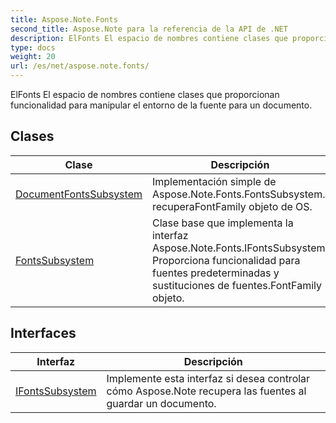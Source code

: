 ```yaml
---
title: Aspose.Note.Fonts
second_title: Aspose.Note para la referencia de la API de .NET
description: ElFonts El espacio de nombres contiene clases que proporcionan funcionalidad para manipular el entorno de la fuente para un documento.
type: docs
weight: 20
url: /es/net/aspose.note.fonts/
---
```

ElFonts El espacio de nombres contiene clases que proporcionan funcionalidad para manipular el entorno de la fuente para un documento.

## Clases

| Clase | Descripción |
| --- | --- |
| [DocumentFontsSubsystem](./documentfontssubsystem/) | Implementación simple de Aspose.Note.Fonts.FontsSubsystem. recuperaFontFamily objeto de OS. |
| [FontsSubsystem](./fontssubsystem/) | Clase base que implementa la interfaz Aspose.Note.Fonts.IFontsSubsystem. Proporciona funcionalidad para fuentes predeterminadas y sustituciones de fuentes.FontFamily objeto. |
## Interfaces

| Interfaz | Descripción |
| --- | --- |
| [IFontsSubsystem](./ifontssubsystem/) | Implemente esta interfaz si desea controlar cómo Aspose.Note recupera las fuentes al guardar un documento. |


